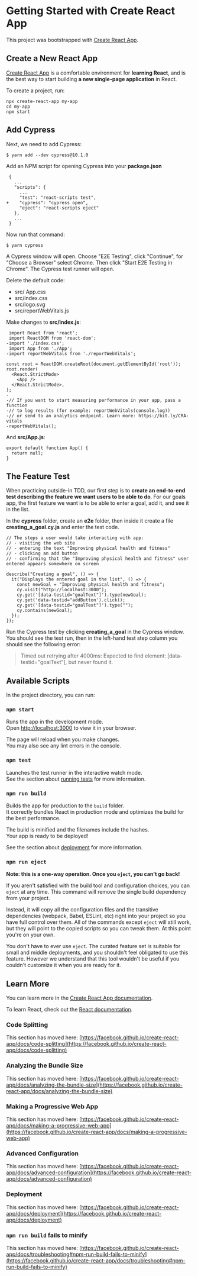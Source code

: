 # Getting Started with Create React App

This project was bootstrapped with [Create React App](https://github.com/facebook/create-react-app).

## Create a New React App

[Create React App](https://github.com/facebook/create-react-app) is a comfortable environment for **learning React**, and is the best way to start building **a new single-page application** in React.

To create a project, run:

```
npx create-react-app my-app
cd my-app
npm start
```

## Add Cypress

Next, we need to add Cypress:

```
$ yarn add --dev cypress@10.1.0
```

Add an NPM script for opening Cypress into your **package.json**

```
 {
   ...
   "scripts": {
     ...
     "test": "react-scripts test",
+    "cypress": "cypress open",
     "eject": "react-scripts eject"
   },
   ...
 }
```

Now run that command:

```
$ yarn cypress
```

A Cypress window will open. Choose "E2E Testing", click "Continue", for "Choose a Browser" select Chrome. Then click "Start E2E Testing in Chrome". The Cypress test runner will open.

Delete the default code:

- src/ App.css
- src/index.css
- src/logo.svg
- src/reportWebVitals.js

Make changes to **src/index.js**:

```
 import React from 'react';
 import ReactDOM from 'react-dom';
-import './index.css';
 import App from './App';
-import reportWebVitals from './reportWebVitals';

const root = ReactDOM.createRoot(document.getElementById('root'));
root.render(
  <React.StrictMode>
    <App />
  </React.StrictMode>,
);
-
-// If you want to start measuring performance in your app, pass a function
-// to log results (for example: reportWebVitals(console.log))
-// or send to an analytics endpoint. Learn more: https://bit.ly/CRA-vitals
-reportWebVitals();
```

And **src/App.js**:

```
export default function App() {
  return null;
}
```

## The Feature Test

When practicing outside-in TDD, our first step is to **create an end-to-end test describing the feature we want users to be able to do**. For our goals app, the first feature we want is to be able to enter a goal, add it, and see it in the list.

In the **cypress** folder, create an **e2e** folder, then inside it create a file **creating_a_goal.cy.js** and enter the test code.

```
// The steps a user would take interacting with app:
// - visiting the web site
// - entering the text "Improving physical health and fitness"
// - clicking an add button
// - confirming that the "Improving physical health and fitness" user entered appears somewhere on screen

describe("Creating a goal", () => {
  it("Displays the entered goal in the list", () => {
    const newGoal = "Improving physical health and fitness";
    cy.visit("http://localhost:3000");
    cy.get('[data-testid="goalText"]').type(newGoal);
    cy.get('data-testid="addButton').click();
    cy.get('[data-testid="goalText"]').type("");
    cy.contains(newGoal);
  });
});
```

Run the Cypress test by clicking **creating_a_goal** in the Cypress window. You should see the test run, then in the left-hand test step column you should see the following error:

> Timed out retrying after 4000ms: Expected to find element: [data-testid="goalText"], but never found it.

## Available Scripts

In the project directory, you can run:

### `npm start`

Runs the app in the development mode.\
Open [http://localhost:3000](http://localhost:3000) to view it in your browser.

The page will reload when you make changes.\
You may also see any lint errors in the console.

### `npm test`

Launches the test runner in the interactive watch mode.\
See the section about [running tests](https://facebook.github.io/create-react-app/docs/running-tests) for more information.

### `npm run build`

Builds the app for production to the `build` folder.\
It correctly bundles React in production mode and optimizes the build for the best performance.

The build is minified and the filenames include the hashes.\
Your app is ready to be deployed!

See the section about [deployment](https://facebook.github.io/create-react-app/docs/deployment) for more information.

### `npm run eject`

**Note: this is a one-way operation. Once you `eject`, you can't go back!**

If you aren't satisfied with the build tool and configuration choices, you can `eject` at any time. This command will remove the single build dependency from your project.

Instead, it will copy all the configuration files and the transitive dependencies (webpack, Babel, ESLint, etc) right into your project so you have full control over them. All of the commands except `eject` will still work, but they will point to the copied scripts so you can tweak them. At this point you're on your own.

You don't have to ever use `eject`. The curated feature set is suitable for small and middle deployments, and you shouldn't feel obligated to use this feature. However we understand that this tool wouldn't be useful if you couldn't customize it when you are ready for it.

## Learn More

You can learn more in the [Create React App documentation](https://facebook.github.io/create-react-app/docs/getting-started).

To learn React, check out the [React documentation](https://reactjs.org/).

### Code Splitting

This section has moved here: [https://facebook.github.io/create-react-app/docs/code-splitting](https://facebook.github.io/create-react-app/docs/code-splitting)

### Analyzing the Bundle Size

This section has moved here: [https://facebook.github.io/create-react-app/docs/analyzing-the-bundle-size](https://facebook.github.io/create-react-app/docs/analyzing-the-bundle-size)

### Making a Progressive Web App

This section has moved here: [https://facebook.github.io/create-react-app/docs/making-a-progressive-web-app](https://facebook.github.io/create-react-app/docs/making-a-progressive-web-app)

### Advanced Configuration

This section has moved here: [https://facebook.github.io/create-react-app/docs/advanced-configuration](https://facebook.github.io/create-react-app/docs/advanced-configuration)

### Deployment

This section has moved here: [https://facebook.github.io/create-react-app/docs/deployment](https://facebook.github.io/create-react-app/docs/deployment)

### `npm run build` fails to minify

This section has moved here: [https://facebook.github.io/create-react-app/docs/troubleshooting#npm-run-build-fails-to-minify](https://facebook.github.io/create-react-app/docs/troubleshooting#npm-run-build-fails-to-minify)
